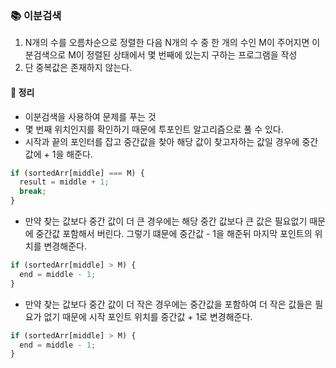 ### 📚 이분검색
1. N개의 수를 오름차순으로 정렬한 다음 N개의 수 중 한 개의 수인 M이 주어지면 이분검색으로 M이 정렬된 상태에서 몇 번째에 있는지 구하는 프로그램을 작성 
2. 단 중복값은 존재하지 않는다.

#### 🎯 정리
- 이분검색을 사용하여 문제를 푸는 것
- 몇 번째 위치인지를 확인하기 때문에 투포인트 알고리즘으로 풀 수 있다.
- 시작과 끝의 포인터를 잡고 중간값을 찾아 해당 값이 찾고자하는 값일 경우에 중간값에 + 1을 해준다.

```js
if (sortedArr[middle] === M) {
  result = middle + 1;
  break;
}
```

- 만약 찾는 값보다 중간 값이 더 큰 경우에는 해당 중간 값보다 큰 값은 필요없기 때문에 중간값 포함해서 버린다. 그렇기 떄문에 중간값 - 1을 해준뒤 마지막 포인트의 위치를 변경해준다.

```js
if (sortedArr[middle] > M) {
  end = middle - 1;
}
```

- 만약 찾는 값보다 중간 값이 더 작은 경우에는 중간값을 포함하여 더 작은 값들은 필요가 없기 때문에 시작 포인트 위치를 중간값 + 1로 변경해준다.

```js
if (sortedArr[middle] > M) {
  end = middle - 1;
}
```